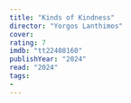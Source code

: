 ```yaml
---
title: "Kinds of Kindness"
director: "Yorgos Lanthimos"
cover: 
rating: 7
imdb: "tt22408160"
publishYear: "2024"
read: "2024"
tags:
- 
---
```

